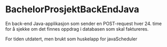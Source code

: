 # BachelorProsjektBackEndJava
En back-end Java-applikasjon som sender en POST-request hver 24. time for å sjekke om det finnes oppdrag i databasen som skal faktureres.

For tiden utdatert, men brukt som huskelapp for javaScheduler

